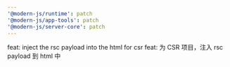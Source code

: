 ```yaml
---
'@modern-js/runtime': patch
'@modern-js/app-tools': patch
'@modern-js/server-core': patch
---
```


feat: inject the rsc payload into the html for csr
feat: 为 CSR 项目，注入 rsc payload 到 html 中

